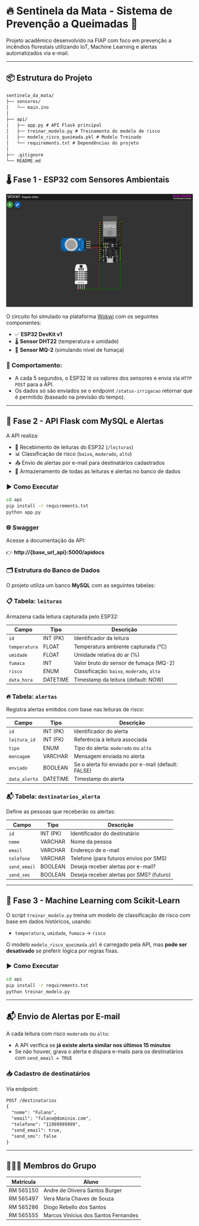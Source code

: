 # 🔥 Sentinela da Mata - Sistema de Prevenção a Queimadas 🌿

Projeto acadêmico desenvolvido na FIAP com foco em prevenção a incêndios florestais utilizando IoT, Machine Learning e alertas automatizados via e-mail.

---

## 📦 Estrutura do Projeto

```
sentinela_da_mata/
├── sensores/
│   └── main.ino
│
├── api/
│   ├── app.py # API Flask principal
│   ├── treinar_modelo.py # Treinamento do modelo de risco
│   ├── modelo_risco_queimada.pkl # Modelo Treinado
│   └── requirements.txt # Dependências do projeto
│
├── .gitignore
└── README.md
```

## 🌡️ Fase 1 - ESP32 com Sensores Ambientais

<img src="sensores/esp32_sensores.png" alt="Simulação ESP32 no Wokwi" width="600"/>

O circuito foi simulado na plataforma [Wokwi](https://wokwi.com/) com os seguintes componentes:

- ✅ **ESP32 DevKit v1**
- 🌡️ **Sensor DHT22** (temperatura e umidade)
- 💨 **Sensor MQ-2** (simulando nível de fumaça)

### 🔄 Comportamento:

- A cada 5 segundos, o ESP32 lê os valores dos sensores e envia via `HTTP POST` para a API.
- Os dados só são enviados se o endpoint `/status-irrigacao` retornar que é permitido (baseado na previsão do tempo).

---

## 🧠 Fase 2 - API Flask com MySQL e Alertas

A API realiza:

- 🔎 Recebimento de leituras do ESP32 (`/leituras`)
- 📊 Classificação de risco (`baixo`, `moderado`, `alto`)
- 📤 Envio de alertas por e-mail para destinatários cadastrados
- 📁 Armazenamento de todas as leituras e alertas no banco de dados

### ▶️ Como Executar

```bash
cd api
pip install -r requirements.txt
python app.py
```

### 🌐 Swagger

Acesse a documentação da API:

👉 **http://{base_url_api}:5000/apidocs**

### 🗂️ Estrutura do Banco de Dados

O projeto utiliza um banco **MySQL** com as seguintes tabelas:

### 📋 Tabela: `leituras`

Armazena cada leitura capturada pelo ESP32:

| Campo         | Tipo        | Descrição                                      |
|---------------|-------------|------------------------------------------------|
| `id`          | INT (PK)    | Identificador da leitura                       |
| `temperatura` | FLOAT       | Temperatura ambiente capturada (°C)           |
| `umidade`     | FLOAT       | Umidade relativa do ar (%)                     |
| `fumaca`      | INT         | Valor bruto do sensor de fumaça (MQ-2)         |
| `risco`       | ENUM        | Classificação: `baixo`, `moderado`, `alto`    |
| `data_hora`   | DATETIME    | Timestamp da leitura (default: NOW)           |

### 🔥 Tabela: `alertas`

Registra alertas emitidos com base nas leituras de risco:

| Campo         | Tipo        | Descrição                                         |
|---------------|-------------|--------------------------------------------------|
| `id`          | INT (PK)    | Identificador do alerta                          |
| `leitura_id`  | INT (FK)    | Referência à leitura associada                   |
| `tipo`        | ENUM        | Tipo do alerta: `moderado` ou `alto`            |
| `mensagem`    | VARCHAR     | Mensagem enviada no alerta                       |
| `enviado`     | BOOLEAN     | Se o alerta foi enviado por e-mail (default: FALSE) |
| `data_alerta` | DATETIME    | Timestamp do alerta                              |

### 📬 Tabela: `destinatarios_alerta`

Define as pessoas que receberão os alertas:

| Campo        | Tipo        | Descrição                                |
|--------------|-------------|-------------------------------------------|
| `id`         | INT (PK)    | Identificador do destinatário             |
| `nome`       | VARCHAR     | Nome da pessoa                            |
| `email`      | VARCHAR     | Endereço de e-mail                        |
| `telefone`   | VARCHAR     | Telefone (para futuros envios por SMS)    |
| `send_email` | BOOLEAN     | Deseja receber alertas por e-mail?        |
| `send_sms`   | BOOLEAN     | Deseja receber alertas por SMS? (futuro)  |

---

## 🧠 Fase 3 - Machine Learning com Scikit-Learn

O script `treinar_modelo.py` treina um modelo de classificação de risco com base em dados históricos, usando:

- `temperatura`, `umidade`, `fumaca` → `risco`

O modelo `modelo_risco_queimada.pkl` é carregado pela API, mas **pode ser desativado** se preferir lógica por regras fixas.

### ▶️ Como Executar

```bash
cd api
pip install -r requirements.txt
python treinar_modelo.py
```

---

## 📬 Envio de Alertas por E-mail

A cada leitura com risco `moderado` ou `alto`:

- A API verifica se **já existe alerta similar nos últimos 15 minutos**
- Se não houver, grava o alerta e dispara e-mails para os destinatários com `send_email = TRUE`

### 📥 Cadastro de destinatários

Via endpoint:

```http
POST /destinatarios
{
  "nome": "Fulano",
  "email": "fulano@dominio.com",
  "telefone": "11999999999",
  "send_email": true,
  "send_sms": false
}
```
---


## 🧑‍🤝‍🧑 Membros do Grupo

| Matrícula                 | Aluno               											  |
|---------------------------|---------------------------------------------|
|        RM 565150          | Andre de Oliveira Santos Burger							|
|        RM 565497          | Vera Maria Chaves de Souza									| 
|        RM 565286          | Diogo Rebello dos Santos										|
|        RM 565555          | Marcos Vinícius dos Santos Fernandes				|

